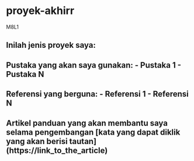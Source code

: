 # proyek-akhirr
M8L1

## Inilah jenis proyek saya:
> 

## Pustaka yang akan saya gunakan: - Pustaka 1 - Pustaka N

## Referensi yang berguna: - Referensi 1 - Referensi N

## Artikel panduan yang akan membantu saya selama pengembangan [kata yang dapat diklik yang akan berisi tautan] (https://link_to_the_article)
